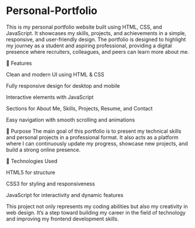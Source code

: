 # Personal-Portfolio
This is my personal portfolio website built using HTML, CSS, and JavaScript. It showcases my skills, projects, and achievements in a simple, responsive, and user-friendly design. The portfolio is designed to highlight my journey as a student and aspiring professional, providing a digital presence where recruiters, colleagues, and peers can learn more about me.

🔹 Features

Clean and modern UI using HTML & CSS

Fully responsive design for desktop and mobile

Interactive elements with JavaScript

Sections for About Me, Skills, Projects, Resume, and Contact

Easy navigation with smooth scrolling and animations

🔹 Purpose
The main goal of this portfolio is to present my technical skills and personal projects in a professional format. It also acts as a platform where I can continuously update my progress, showcase new projects, and build a strong online presence.

🔹 Technologies Used

HTML5 for structure

CSS3 for styling and responsiveness

JavaScript for interactivity and dynamic features

This project not only represents my coding abilities but also my creativity in web design. It’s a step toward building my career in the field of technology and improving my frontend development skills.
